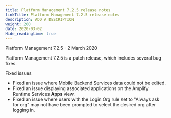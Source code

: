 ```yaml
---
title: Platform Management 7.2.5 release notes
linkTitle: Platform Management 7.2.5 release notes
description: ADD A DESCRIPTION
weight: 200
date: 2020-03-02
Hide_readingtime: true
---
```


Platform Management 7.2.5 - 2 March 2020

Platform Management 7.2.5 is a patch release, which includes several bug fixes.

Fixed issues

* Fixed an issue where Mobile Backend Services data could not be edited.
* Fixed an issue displaying associated applications on the Amplify Runtime Services **Apps** view.
* Fixed an issue where users with the Login Org rule set to "Always ask for org" may not have been prompted to select the desired org after logging in.
